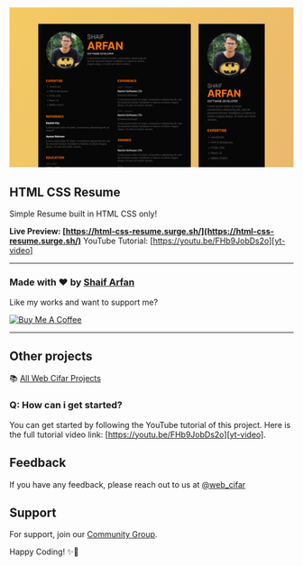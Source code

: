 ![banner](./banner.png)

## HTML CSS Resume

Simple Resume built in HTML CSS only!

**Live Preview: [https://html-css-resume.surge.sh/](https://html-css-resume.surge.sh/)**
YouTube Tutorial: [https://youtu.be/FHb9JobDs2o][yt-video]

---

### Made with ❤️ by [Shaif Arfan][arfan-ig]

Like my works and want to support me?

<a href="https://www.buymeacoffee.com/shaifarfan08" target="_blank"><img src="https://cdn.buymeacoffee.com/buttons/v2/default-blue.png" alt="Buy Me A Coffee" style="height: 45px !important;width: 162.75px !important;" ></a>

---

## Other projects

📚 [All Web Cifar Projects][wc-projects]

### Q: How can i get started?

You can get started by following the YouTube tutorial of this project. Here is the full tutorial video link: [https://youtu.be/FHb9JobDs2o][yt-video].

## Feedback

If you have any feedback, please reach out to us at [@web_cifar][wc-tw]

## Support

For support, join our [Community Group][wc-fb-group].

Happy Coding! ✨🚀

[wc-tw]: http://twitter.com/webcifar
[wc-yt]: http://www.youtube.com/webcifarOfficial
[arfan-ig]: https://www.instagram.com/shaifarfan08/
[wc-projects]: https://github.com/ShaifArfan/wc-project-tutorials
[wc-fb-group]: https://www.facebook.com/groups/webcifar
[buymeacoffee]: https://www.buymeacoffee.com/shaifarfan08
[yt-video]: https://youtu.be/FHb9JobDs2o
